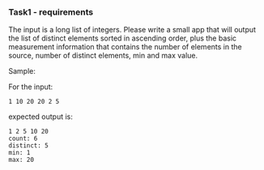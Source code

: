 ### Task1 - requirements
The input is a long list of integers. Please write a small app that will output the list of distinct elements sorted in ascending order, plus the basic measurement information that contains the number of elements in the source, number of distinct elements, min and max value.

Sample:

For the input:

```
1 10 20 20 2 5
```

expected output is:

```
1 2 5 10 20
count: 6
distinct: 5
min: 1
max: 20
```